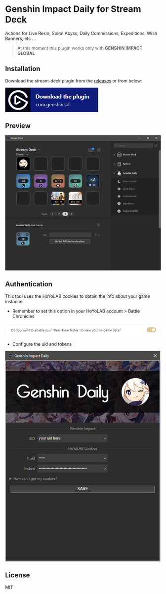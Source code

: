 # Genshin Impact Daily for Stream Deck

Actions for Live Resin, Spiral Abyss, Daily Commissions, Expeditions, Wish Banners, etc ...

> At this moment this plugin works only with **GENSHIN IMPACT GLOBAL**

## Installation

Download the stream-deck plugin from the [releases](https://github.com/fcannizzaro/genshin-daily-stream-deck/releases)
or from below:

[![download](https://github.com/fcannizzaro/genshin-daily-stream-deck/blob/main/media/download.png?raw=true)](https://github.com/fcannizzaro/genshin-daily-stream-deck/releases/download/1.0.0/com.genshin.sd.streamDeckPlugin)

## Preview

![actions](https://github.com/fcannizzaro/genshin-daily-stream-deck/blob/main/media/actions.png?raw=true)

## Authentication

This tool uses the HoYoLAB cookies to obtain the info about your game instance.

- Remember to set this option in your HoYoLAB account > Battle Chronicles

![note](https://github.com/fcannizzaro/genshin-daily-stream-deck/blob/main/media/note.png?raw=true)

- Configure the uid and tokens

![auth](https://github.com/fcannizzaro/genshin-daily-stream-deck/blob/main/media/authentication.png?raw=true)

## License

MIT
